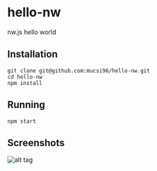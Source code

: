 # hello-nw
nw.js hello world

## Installation

    git clone git@github.com:mucsi96/hello-nw.git
    cd hello-nw
    npm install

## Running

    npm start

## Screenshots

![alt tag](http://people.inf.elte.hu/mucsi96/img/hello-nw.gif)
